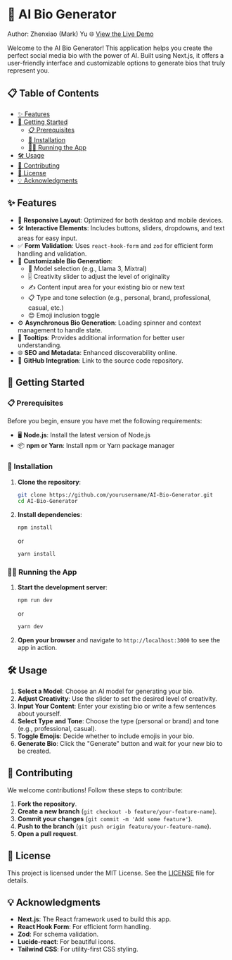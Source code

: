 # 🌟 AI Bio Generator

Author: Zhenxiao (Mark) Yu
🌐 [View the Live Demo](https://ai-bio-generator-steel.vercel.app)

Welcome to the AI Bio Generator! This application helps you create the perfect social media bio with the power of AI. Built using Next.js, it offers a user-friendly interface and customizable options to generate bios that truly represent you.

## 📋 Table of Contents

- [✨ Features](#-features)
- [🚀 Getting Started](#-getting-started)
  - [📋 Prerequisites](#-prerequisites)
  - [🔧 Installation](#-installation)
  - [🏃‍♂️ Running the App](#-running-the-app)
- [🛠️ Usage](#-usage)
- [🤝 Contributing](#-contributing)
- [📜 License](#-license)
- [💡 Acknowledgments](#-acknowledgments)

## ✨ Features

- 📱 **Responsive Layout**: Optimized for both desktop and mobile devices.
- 🛠️ **Interactive Elements**: Includes buttons, sliders, dropdowns, and text areas for easy input.
- ✅ **Form Validation**: Uses `react-hook-form` and `zod` for efficient form handling and validation.
- 🎨 **Customizable Bio Generation**:
  - 🧠 Model selection (e.g., Llama 3, Mixtral)
  - 🎚️ Creativity slider to adjust the level of originality
  - ✍️ Content input area for your existing bio or new text
  - 📋 Type and tone selection (e.g., personal, brand, professional, casual, etc.)
  - 😊 Emoji inclusion toggle
- ⚙️ **Asynchronous Bio Generation**: Loading spinner and context management to handle state.
- 💬 **Tooltips**: Provides additional information for better user understanding.
- 🌐 **SEO and Metadata**: Enhanced discoverability online.
- 🌟 **GitHub Integration**: Link to the source code repository.

## 🚀 Getting Started

### 📋 Prerequisites

Before you begin, ensure you have met the following requirements:

- 🖥️ **Node.js**: Install the latest version of Node.js
- 📦 **npm or Yarn**: Install npm or Yarn package manager

### 🔧 Installation

1. **Clone the repository**:

   ```bash
   git clone https://github.com/yourusername/AI-Bio-Generator.git
   cd AI-Bio-Generator
   ```

2. **Install dependencies**:

   ```bash
   npm install
   ```

   or

   ```bash
   yarn install
   ```

### 🏃‍♂️ Running the App

1. **Start the development server**:

   ```bash
   npm run dev
   ```

   or

   ```bash
   yarn dev
   ```

2. **Open your browser** and navigate to `http://localhost:3000` to see the app in action.

## 🛠️ Usage

1. **Select a Model**: Choose an AI model for generating your bio.
2. **Adjust Creativity**: Use the slider to set the desired level of creativity.
3. **Input Your Content**: Enter your existing bio or write a few sentences about yourself.
4. **Select Type and Tone**: Choose the type (personal or brand) and tone (e.g., professional, casual).
5. **Toggle Emojis**: Decide whether to include emojis in your bio.
6. **Generate Bio**: Click the "Generate" button and wait for your new bio to be created.

## 🤝 Contributing

We welcome contributions! Follow these steps to contribute:

1. **Fork the repository**.
2. **Create a new branch** (`git checkout -b feature/your-feature-name`).
3. **Commit your changes** (`git commit -m 'Add some feature'`).
4. **Push to the branch** (`git push origin feature/your-feature-name`).
5. **Open a pull request**.

## 📜 License

This project is licensed under the MIT License. See the [LICENSE](LICENSE) file for details.

## 💡 Acknowledgments

- **Next.js**: The React framework used to build this app.
- **React Hook Form**: For efficient form handling.
- **Zod**: For schema validation.
- **Lucide-react**: For beautiful icons.
- **Tailwind CSS**: For utility-first CSS styling.
